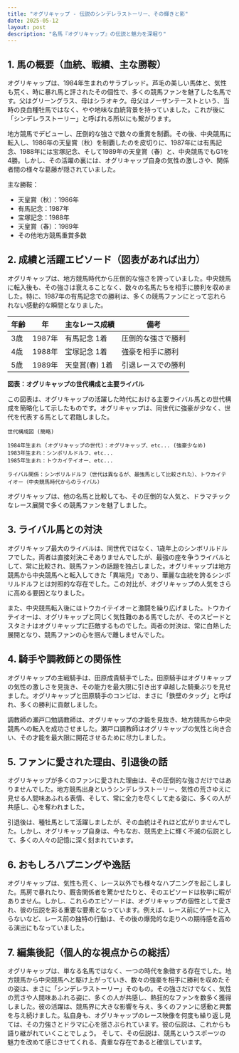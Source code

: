 ```yaml
---
title: "オグリキャップ - 伝説のシンデレラストーリー、その輝きと影"
date: 2025-05-12
layout: post
description: "名馬『オグリキャップ』の伝説と魅力を深堀り"
---
```


## 1. 馬の概要（血統、戦績、主な勝鞍）

オグリキャップは、1984年生まれのサラブレッド。芦毛の美しい馬体と、気性も荒く、時に暴れ馬と評されたその個性で、多くの競馬ファンを魅了した名馬です。父はグリーングラス、母はシラオキク。母父はノーザンテーストという、当時の良血種牡馬ではなく、やや地味な血統背景を持っていました。これが後に「シンデレラストーリー」と呼ばれる所以にも繋がります。

地方競馬でデビューし、圧倒的な強さで数々の重賞を制覇。その後、中央競馬に転入し、1986年の天皇賞（秋）を制覇したのを皮切りに、1987年には有馬記念、1988年には宝塚記念、そして1989年の天皇賞（春）と、中央競馬でもG1を4勝。しかし、その活躍の裏には、オグリキャップ自身の気性の激しさや、関係者間の様々な葛藤が隠されていました。

主な勝鞍：

* 天皇賞（秋）：1986年
* 有馬記念：1987年
* 宝塚記念：1988年
* 天皇賞（春）：1989年
* その他地方競馬重賞多数


## 2. 成績と活躍エピソード（図表があれば出力）

オグリキャップは、地方競馬時代から圧倒的な強さを誇っていました。中央競馬に転入後も、その強さは衰えることなく、数々の名馬たちを相手に勝利を収めました。特に、1987年の有馬記念での勝利は、多くの競馬ファンにとって忘れられない感動的な瞬間となりました。


| 年齢 | 年  | 主なレース成績 | 備考 |
|---|---|---|---|
| 3歳 | 1987年 |  有馬記念 1着 |  圧倒的な強さで勝利 |
| 4歳 | 1988年 | 宝塚記念 1着 |  強豪を相手に勝利 |
| 5歳 | 1989年 | 天皇賞(春) 1着 |  引退レースでの勝利 |


**図表：オグリキャップの世代構成と主要ライバル**

この図表は、オグリキャップの活躍した時代における主要ライバル馬との世代構成を簡略化して示したものです。オグリキャップは、同世代に強豪が少なく、世代を代表する馬として君臨しました。


```
世代構成図 (簡略)

1984年生まれ (オグリキャップの世代)：オグリキャップ、etc... (強豪少なめ)
1983年生まれ：シンボリルドルフ、etc...
1985年生まれ：トウカイテイオー、etc...

ライバル関係：シンボリルドルフ（世代は異なるが、最強馬として比較された）、トウカイテイオー（中央競馬時代からのライバル）
```

オグリキャップは、他の名馬と比較しても、その圧倒的な人気と、ドラマチックなレース展開で多くの競馬ファンを魅了しました。


## 3. ライバル馬との対決

オグリキャップ最大のライバルは、同世代ではなく、1歳年上のシンボリルドルフでした。両者は直接対決こそありませんでしたが、最強の座を争うライバルとして、常に比較され、競馬ファンの話題を独占しました。オグリキャップは地方競馬から中央競馬へと転入してきた「異端児」であり、華麗な血統を誇るシンボリルドルフとは対照的な存在でした。この対比が、オグリキャップの人気をさらに高める要因となりました。

また、中央競馬転入後にはトウカイテイオーと激闘を繰り広げました。トウカイテイオーは、オグリキャップと同じく気性難のある馬でしたが、そのスピードとスタミナはオグリキャップに匹敵するものでした。両者の対決は、常に白熱した展開となり、競馬ファンの心を掴んで離しませんでした。


## 4. 騎手や調教師との関係性

オグリキャップの主戦騎手は、田原成貴騎手でした。田原騎手はオグリキャップの気性の激しさを見抜き、その能力を最大限に引き出す卓越した騎乗ぶりを見せました。オグリキャップと田原騎手のコンビは、まさに「鉄壁のタッグ」と呼ばれ、多くの勝利に貢献しました。

調教師の瀬戸口勉調教師は、オグリキャップの才能を見抜き、地方競馬から中央競馬への転入を成功させました。瀬戸口調教師はオグリキャップの気性と向き合い、その才能を最大限に開花させるために尽力しました。


## 5. ファンに愛された理由、引退後の話

オグリキャップが多くのファンに愛された理由は、その圧倒的な強さだけではありませんでした。地方競馬出身というシンデレラストーリー、気性の荒さゆえに見せる人間味あふれる表情、そして、常に全力を尽くして走る姿に、多くの人が共感し、心を奪われました。

引退後は、種牡馬として活躍しましたが、その血統はそれほど広がりませんでした。しかし、オグリキャップ自身は、今もなお、競馬史上に輝く不滅の伝説として、多くの人々の記憶に深く刻まれています。


## 6. おもしろハプニングや逸話

オグリキャップは、気性も荒く、レース以外でも様々なハプニングを起こしました。馬房で暴れたり、厩舎関係者を驚かせたりと、そのエピソードは枚挙に暇がありません。しかし、これらのエピソードは、オグリキャップの個性として愛され、彼の伝説を彩る重要な要素となっています。例えば、レース前にゲートに入らないなど、レース前の独特の行動は、その後の爆発的な走りへの期待感を高める演出にもなっていました。


## 7. 編集後記（個人的な視点からの総括）

オグリキャップは、単なる名馬ではなく、一つの時代を象徴する存在でした。地方競馬から中央競馬へと駆け上がっていき、数々の強豪を相手に勝利を収めたその姿は、まさに「シンデレラストーリー」そのもの。その強さだけでなく、気性の荒さや人間味あふれる姿に、多くの人が共感し、熱狂的なファンを数多く獲得しました。彼の活躍は、競馬界に大きな影響を与え、多くのファンに感動と興奮を与え続けました。私自身も、オグリキャップのレース映像を何度も繰り返し見ては、その力強さとドラマに心を揺さぶられています。彼の伝説は、これからも語り継がれていくことでしょう。  そして、その伝説は、競馬というスポーツの魅力を改めて感じさせてくれる、貴重な存在であると確信しています。
